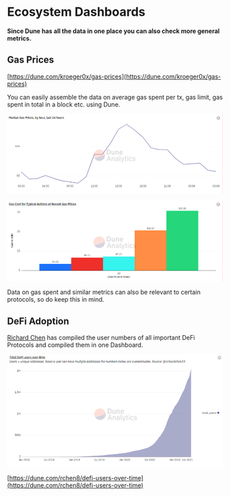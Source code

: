 # Ecosystem Dashboards

**Since Dune has all the data in one place you can also check more general metrics.**

## Gas Prices

[https://dune.com/kroeger0x/gas-prices](https://dune.com/kroeger0x/gas-prices)

You can easily assemble the data on average gas spent per tx, gas limit, gas spent in total in a block etc. using Dune.

![Kroeger gas 1](images/kroeger-gas-1.png)

![Kroeger gas 2](images/kroeger-gas-2.png)

Data on gas spent and similar metrics can also be relevant to certain protocols, so do keep this in mind.

## **DeFi Adoption**

[Richard Chen](https://twitter.com/richardchen39) has compiled the user numbers of all important DeFi Protocols and compiled them in one Dashboard.

![rchen DeFi](images/rchen-defi.png)

[https://dune.com/rchen8/defi-users-over-time](https://dune.com/rchen8/defi-users-over-time)
